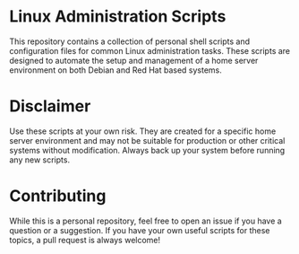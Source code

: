 # Linux Administration Scripts
This repository contains a collection of personal shell scripts and configuration files for common Linux administration tasks. These scripts are designed to automate the setup and management of a home server environment on both Debian and Red Hat based systems.

# Disclaimer

Use these scripts at your own risk. They are created for a specific home server environment and may not be suitable for production or other critical systems without modification. Always back up your system before running any new scripts.

# Contributing

While this is a personal repository, feel free to open an issue if you have a question or a suggestion. If you have your own useful scripts for these topics, a pull request is always welcome!